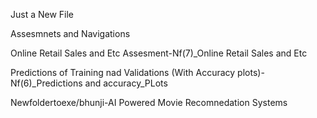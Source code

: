 Just a New File

 Assesmnets and Navigations

Online Retail Sales and Etc Assesment-Nf(7)_Online Retail Sales and Etc

Predictions of Training nad Validations (With Accuracy plots)-Nf(6)_Predictions and accuracy_PLots

 Newfoldertoexe/bhunji-AI Powered Movie Recomnedation Systems

 

 


